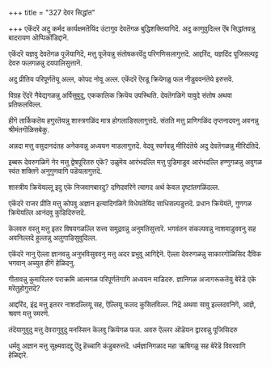 +++
title = "327 देवर सिद्धांत"

+++
एकॆंदरॆ अदु कर्मद कार्यक्षमतॆयिंद उंटागुव देवतॆगळ बुद्धिशक्तियागिदॆ. अदु काणुवुदिल्ल ऎंब सिद्धांतवन्नु बादरायण ऒप्पिकॊंडिद्दानॆ.

एकॆंदरॆ यज्ञवु देवतॆगळ पूजॆयागिदॆ, मत्तु पूजॆयन्नु संतोषकरवॆंदु परिगणिसलागुत्तदॆ. आद्दरिंद, यज्ञदिंद पूजिसल्पट्ट देवरु फलगळन्नु दयपालिसुत्तानॆ.

अदु प्रीतिय परिपूर्णतॆयू अल्ल, कोपद नोवू अल्ल. एकॆंदरॆ ऎरडू क्रियॆगळु फल नीडुववनंतॆये इरुत्तवॆ.

विग्रह ऎंदरॆ नैवेद्यगळन्नु अर्पिसुवुदु, एककालिक क्रियॆय उपस्थिति. देवतॆगळिगॆ यावुदे संतोष अथवा प्रतिफलविल्ल.

हीगॆ तार्किकतॆय हगुरतॆयन्नु शास्त्रगळिंद मात्र होगलाडिसलागुत्तदॆ. संतति मत्तु प्राणिगळिंद तृप्तनादवनु अवनन्नु श्रीमंतगॊळिसबेकु.

अन्नदा मत्तु वसुदानदंतह अनेकवन्नु अध्ययन माडलागुत्तदॆ. वेदवु स्वर्गवन्नु मीरिदंतॆये अदु देवतॆगळन्नु मीरिदंतिदॆ.

इब्बरू देवरुगळिगॆ नेर मत्तु द्वेषपूरितरु एकॆ? उळुमॆय आरंभदल्लि मत्तु पुडिमाडुव आरंभदल्लि हण्णुगळन्नु अवुगळ स्वंत शक्तिगॆ अनुगुणवागि पडॆयलागुत्तदॆ.

शास्त्रीय क्रियॆयल्लू इदु एकॆ निजवागबारदु? दणिदवरिगॆ त्यागद अर्थ केवल दृष्टांतगळिंदल्ल.

एकॆंदरॆ राजर प्रीति मत्तु कोपवु अज्ञान इत्यादिगळिगॆ विधेयतॆयिंद साधिसल्पडुत्तदॆ. प्रधान क्रियॆयंतॆ, गुणगळ क्रियॆयल्लि आनंदवु कुडिदिरुत्तदॆ.

कॆलवरु वस्तु मत्तु इतर विषयगळल्लि सत्त्व समुद्रवन्नु अनुमतिसुत्तारॆ. भगवंतन संकल्पवन्नु नाशमाडुववनु सह अवनिल्लदॆ हुल्लन्नु अलुगाडिसुवुदिल्ल.

एकॆंदरॆ नानु ऎल्ला ज्ञानवन्नु अनुभविसुववनु मत्तु अदर प्रभुवू आगिद्देनॆ. ऎल्ला देवरुगळन्नु साकारगॊळिसिद दैविक भगवान् अच्युत हीगॆ हेळिदनु.

गीतावन्नु कुमारिलरु पराक्रमि आत्मगळ परिपूर्णतॆगागि अध्ययन माडिदरु. ज्ञानिगळ अजागरूकतॆयु बेरॆडॆ एकॆ मरॆतुहोगुत्तदॆ?

आद्दरिंद, इंद्र मत्तु इतरर नाशदल्लियू सह, ऎल्लियू फलद कुसितविल्ल. निद्रॆ अथवा सावु इल्लदवनिगॆ, आज्ञॆ, श्रवण मत्तु स्मरणॆ.

तंदॆयागुवुदु मत्तु देवरागुवुदु मनस्सिन कॆलवु क्रियॆगळ फल. अवरु ऎल्लर ऒडॆयन द्वारवन्नु पूजिसिदरु

धर्मवु अज्ञान मत्तु सूक्ष्मवादद्दु ऎंदु हॆच्चागि कंडुबरुत्तदॆ. धर्मज्ञानिगळाद महा ऋषिगळु सह बेरॆडॆ विवरवागि हेळिद्दारॆ.

